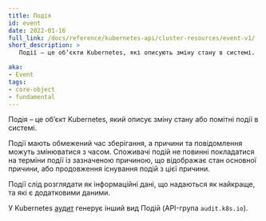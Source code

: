 ```yaml
---
title: Подія
id: event
date: 2022-01-16
full_link: /docs/reference/kubernetes-api/cluster-resources/event-v1/
short_description: >
   Події — це обʼєкти Kubernetes, які описують зміну стану в системі.

aka:
- Event
tags:
- core-object
- fundamental
---
```


Подія – це обʼєкт Kubernetes, який описує зміну стану або помітні події в системі.

<!--more-->

Події мають обмежений час зберігання, а причини та повідомлення можуть змінюватися з часом. Споживачі подій не повинні покладатися на терміни події із зазначеною причиною, що відображає стан основної причини, або продовження існування подій з цієї причини.

Події слід розглядати як інформаційні дані, що надаються як найкраще, та які є додатковими даними.

У Kubernetes [аудит](/uk/docs/tasks/debug/debug-cluster/audit/) генерує інший вид Подій (API-група `audit.k8s.io`).
